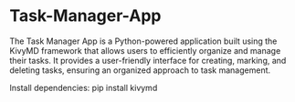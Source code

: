 # Task-Manager-App
The Task Manager App is a Python-powered application built using the KivyMD framework that allows users to efficiently organize and manage their tasks. It provides a user-friendly interface for creating, marking, and deleting tasks, ensuring an organized approach to task management.

Install dependencies:
pip install kivymd
